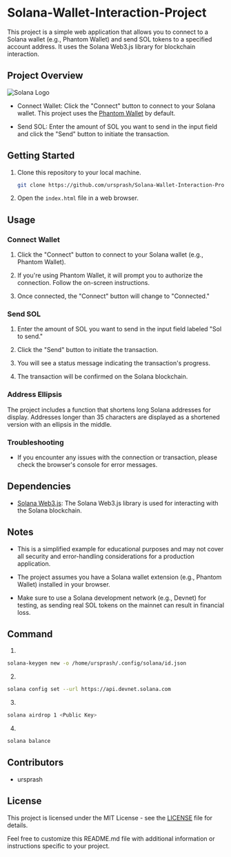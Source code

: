 # Solana-Wallet-Interaction-Project


This project is a simple web application that allows you to connect to a Solana wallet (e.g., Phantom Wallet) and send SOL tokens to a specified account address. It uses the Solana Web3.js library for blockchain interaction.

## Project Overview

![Solana Logo](https://cryptologos.cc/logos/solana-sol-logo.png?v=024)

- Connect Wallet: Click the "Connect" button to connect to your Solana wallet. This project uses the [Phantom Wallet](https://phantom.app/) by default.

- Send SOL: Enter the amount of SOL you want to send in the input field and click the "Send" button to initiate the transaction.

## Getting Started

1. Clone this repository to your local machine.

   ```bash
   git clone https://github.com/ursprash/Solana-Wallet-Interaction-Project.git
   ```

2. Open the `index.html` file in a web browser.

## Usage

### Connect Wallet

1. Click the "Connect" button to connect to your Solana wallet (e.g., Phantom Wallet).

2. If you're using Phantom Wallet, it will prompt you to authorize the connection. Follow the on-screen instructions.

3. Once connected, the "Connect" button will change to "Connected."

### Send SOL

1. Enter the amount of SOL you want to send in the input field labeled "Sol to send."

2. Click the "Send" button to initiate the transaction.

3. You will see a status message indicating the transaction's progress.

4. The transaction will be confirmed on the Solana blockchain.

### Address Ellipsis

The project includes a function that shortens long Solana addresses for display. Addresses longer than 35 characters are displayed as a shortened version with an ellipsis in the middle.

### Troubleshooting

- If you encounter any issues with the connection or transaction, please check the browser's console for error messages.

## Dependencies

- [Solana Web3.js](https://github.com/solana-labs/solana-web3.js): The Solana Web3.js library is used for interacting with the Solana blockchain.

## Notes

- This is a simplified example for educational purposes and may not cover all security and error-handling considerations for a production application.

- The project assumes you have a Solana wallet extension (e.g., Phantom Wallet) installed in your browser.

- Make sure to use a Solana development network (e.g., Devnet) for testing, as sending real SOL tokens on the mainnet can result in financial loss.

## Command

1.
 ```bash
solana-keygen new -o /home/ursprash/.config/solana/id.json
```
2.
 ```bash
solana config set --url https://api.devnet.solana.com
```
3.
 ```bash
solana airdrop 1 <Public Key>
```
4.
 ```bash
solana balance
```

## Contributors

- ursprash

## License

This project is licensed under the MIT License - see the [LICENSE](LICENSE) file for details.


Feel free to customize this README.md file with additional information or instructions specific to your project.
